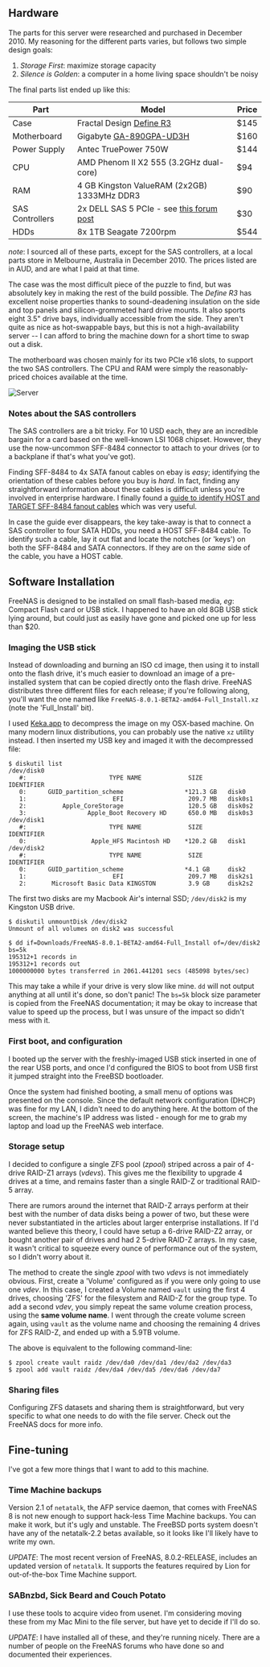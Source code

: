 ## Hardware

The parts for this server were researched and purchased in December 2010. My
reasoning for the different parts varies, but follows two simple design goals:

1. _Storage First_: maximize storage capacity
2. _Silence is Golden_: a computer in a home living space shouldn't be noisy

The final parts list ended up like this:

 Part | Model | Price
------|-------|-------
Case | Fractal Design [Define R3](http://www.fractal-design.com/?view=product&category=2&prod=48) | $145
Motherboard | Gigabyte [GA-890GPA-UD3H](http://www.gigabyte.com/products/product-page.aspx?pid=3516#ov) | $160
Power Supply | Antec TruePower 750W | $144
CPU | AMD Phenom II X2 555 (3.2GHz dual-core) | $94
RAM | 4 GB Kingston ValueRAM (2x2GB) 1333MHz DDR3 | $90
SAS Controllers | 2x DELL SAS 5 PCIe - see [this forum post](http://forums.overclockers.com.au/showthread.php?t=879827) | $30
HDDs | 8x 1TB Seagate 7200rpm | $544

_note_: I sourced all of these parts, except for the SAS controllers, at a local
parts store in Melbourne, Australia in December 2010. The prices listed are in
AUD, and are what I paid at that time.

The case was the most difficult piece of the puzzle to find, but was absolutely
key in making the rest of the build possible. The _Define R3_ has excellent
noise properties thanks to sound-deadening insulation on the side and top panels
and silicon-grommeted hard drive mounts. It also sports eight 3.5" drive bays,
individually accessible from the side. They aren't quite as nice as
hot-swappable bays, but this is not a high-availability server -- I can afford
to bring the machine down for a short time to swap out a disk.

The motherboard was chosen mainly for its two PCIe x16 slots, to support the two
SAS controllers. The CPU and RAM were simply the reasonably-priced choices
available at the time.

![Server](/assets/images/articles/home_file_server/server.jpg)

### Notes about the SAS controllers

The SAS controllers are a bit tricky. For 10 USD each, they are an incredible
bargain for a card based on the well-known LSI 1068 chipset. However, they use
the now-uncommon SFF-8484 connector to attach to your drives (or to a backplane
if that's what you've got).

Finding SFF-8484 to 4x SATA fanout cables on ebay is _easy_; identifying the
orientation of these cables before you buy is _hard_. In fact, finding any
straightforward information about these cables is difficult unless you're
involved in enterprise hardware. I finally found a
[guide to identify HOST and TARGET SFF-8484 fanout cables](http://reviews.ebay.com.au/How-to-Identify-HOST-and-TARGET-SFF-8484-Fanout-Cables_W0QQugidZ10000000016502645)
which was very useful.

In case the guide ever disappears, the key take-away is that to connect a SAS
controller to four SATA HDDs, you need a HOST SFF-8484 cable. To identify such a
cable, lay it out flat and locate the notches (or 'keys') on both the SFF-8484
and SATA connectors. If they are on the _same_ side of the cable, you have a
HOST cable.


## Software Installation

FreeNAS is designed to be installed on small flash-based media, _eg_: Compact
Flash card or USB stick. I happened to have an old 8GB USB stick lying around,
but could just as easily have gone and picked one up for less than $20.

### Imaging the USB stick

Instead of downloading and burning an ISO cd image, then using it to install
onto the flash drive, it's much easier to download an image of a pre-installed
system that can be copied directly onto the flash drive. FreeNAS distributes
three different files for each release; if you're following along, you'll want
the one named like `FreeNAS-8.0.1-BETA2-amd64-Full_Install.xz` (note the
'Full_Install' bit).

I used [Keka.app](http://www.kekaosx.com/) to decompress the image on my
OSX-based machine. On many modern linux distributions, you can probably use the
native `xz` utility instead. I then inserted my USB key and imaged it with the
decompressed file:

    $ diskutil list
    /dev/disk0
       #:                       TYPE NAME             SIZE       IDENTIFIER
       0:      GUID_partition_scheme                 *121.3 GB   disk0
       1:                        EFI                  209.7 MB   disk0s1
       2:          Apple_CoreStorage                  120.5 GB   disk0s2
       3:                 Apple_Boot Recovery HD      650.0 MB   disk0s3
    /dev/disk1
       #:                       TYPE NAME             SIZE       IDENTIFIER
       0:                  Apple_HFS Macintosh HD    *120.2 GB   disk1
    /dev/disk2
       #:                       TYPE NAME             SIZE       IDENTIFIER
       0:      GUID_partition_scheme                 *4.1 GB     disk2
       1:                        EFI                  209.7 MB   disk2s1
       2:       Microsoft Basic Data KINGSTON         3.9 GB     disk2s2

The first two disks are my Macbook Air's internal SSD; `/dev/disk2` is my
Kingston USB drive.

    $ diskutil unmountDisk /dev/disk2
    Unmount of all volumes on disk2 was successful

    $ dd if=Downloads/FreeNAS-8.0.1-BETA2-amd64-Full_Install of=/dev/disk2 bs=5k
    195312+1 records in
    195312+1 records out
    1000000000 bytes transferred in 2061.441201 secs (485098 bytes/sec)

This may take a while if your drive is very slow like mine. `dd` will not output
anything at all until it's done, so don't panic! The `bs=5k` block size
parameter is copied from the FreeNAS documentation; it may be okay to increase
that value to speed up the process, but I was unsure of the impact so didn't
mess with it.

### First boot, and configuration

I booted up the server with the freshly-imaged USB stick inserted in one of the
rear USB ports, and once I'd configured the BIOS to boot from USB first it
jumped straight into the FreeBSD bootloader.

Once the system had finished booting, a small menu of options was presented on
the console. Since the default network configuration (DHCP) was fine for my LAN,
I didn't need to do anything here. At the bottom of the screen, the machine's IP
address was listed - enough for me to grab my laptop and load up the FreeNAS web
interface.

### Storage setup

I decided to configure a single ZFS pool (_zpool_) striped across a pair of
4-drive RAID-Z1 arrays (_vdevs_). This gives me the flexibility to upgrade 4
drives at a time, and remains faster than a single RAID-Z or traditional RAID-5
array.

There are rumors around the internet that RAID-Z arrays perform at their best
with the number of data disks being a power of two, but these were never
substantiated in the articles about larger enterprise installations. If I'd
wanted believe this theory, I could have setup a 6-drive RAID-Z2 array, or
bought another pair of drives and had 2 5-drive RAID-Z arrays. In my case, it
wasn't critical to squeeze every ounce of performance out of the system, so I
didn't worry about it.

The method to create the single _zpool_ with two _vdevs_ is not immediately
obvious. First, create a 'Volume' configured as if you were only going to use
one _vdev_. In this case, I created a Volume named `vault` using the first 4
drives, choosing 'ZFS' for the filesystem and RAID-Z for the group type. To add
a second _vdev_, you simply repeat the same volume creation process, using the
**same volume name**. I went through the create volume screen again, using
`vault` as the volume name and choosing the remaining 4 drives for ZFS RAID-Z,
and ended up with a 5.9TB volume.

The above is equivalent to the following command-line:

    $ zpool create vault raidz /dev/da0 /dev/da1 /dev/da2 /dev/da3
    $ zpool add vault raidz /dev/da4 /dev/da5 /dev/da6 /dev/da7

### Sharing files

Configuring ZFS datasets and sharing them is straightforward, but very specific
to what one needs to do with the file server. Check out the FreeNAS docs for
more info.


## Fine-tuning

I've got a few more things that I want to add to this machine.

### Time Machine backups

Version 2.1 of `netatalk`, the AFP service daemon, that comes with FreeNAS 8 is
not new enough to support hack-less Time Machine backups. You can make it work,
but it's ugly and unstable. The FreeBSD ports system doesn't have any of the
netatalk-2.2 betas available, so it looks like I'll likely have to write my own.

*UPDATE*: The most recent version of FreeNAS, 8.0.2-RELEASE, includes an updated
version of `netatalk`. It supports the features required by Lion for
out-of-the-box Time Machine support.

### SABnzbd, Sick Beard and Couch Potato

I use these tools to acquire video from usenet. I'm considering moving these
from my Mac Mini to the file server, but have yet to decide if I'll do so.

*UPDATE*: I have installed all of these, and they're running nicely. There
are a number of people on the FreeNAS forums who have done so and documented
their experiences.


